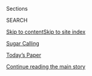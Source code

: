 <div id="app">

<div>

<div class="NYTAppHideMasthead css-zz1s19 e1suatyy0">

<div class="section css-ui9rw0 e1suatyy2">

<div class="css-11hrj97 er09x8g0">

<div class="css-6n7j50">

</div>

<span class="css-1dv1kvn">Sections</span>

<div class="css-10488qs">

<span class="css-1dv1kvn">SEARCH</span>

</div>

[Skip to content](#site-content)[Skip to site index](#site-index)

</div>

<div id="masthead-section-label" class="css-1fnb9ct eaxe0e00">

[Sugar
Calling](https://www.nytimes.com/column/sugar-calling)

</div>

<div class="css-10698na e1huz5gh0">

</div>

</div>

<div id="masthead-bar-one" class="section hasLinks css-15hmgas e1csuq9d3">

<div class="css-uqyvli e1csuq9d0">

</div>

<div class="css-1uqjmks e1csuq9d1">

</div>

<div class="css-9e9ivx">

[](https://myaccount.nytimes.com/auth/login?response_type=cookie&client_id=vi)

</div>

<div class="css-1bvtpon e1csuq9d2">

[Today’s Paper](https://www.nytimes.com/section/todayspaper)

</div>

</div>

</div>

</div>

<div data-aria-hidden="false">

<div id="site-content" data-role="main">

<div id="top-wrapper" class="css-15p45cc eaca97t0" type="top">

<div id="top-slug" class="css-19x0jxb eaca97t1" hidden="">

Advertisement

</div>

[Continue reading the main
story](#after-top)

<div class="ad top-wrapper" style="text-align:center;height:100%;display:block;min-height:90px">

<div id="top" class="place-ad" data-position="top" data-size-key="top">

</div>

</div>

<div id="after-top">

</div>

</div>

<div id="collection-sugar-calling" class="section css-15h4p1b e9abtgs0">

<div class="css-1j21atc e1svk9qx1">

<div class="css-fmiefx e1svk9qx2">

<div class="css-1hk7r2m eu54l5x0">

<div id="sponsor-wrapper" class="css-7a1pgi eaca97t0" type="sponsor" hidden="">

<div id="sponsor-slug" class="css-1l4mleb eaca97t1" hidden="">

Supported by

</div>

[Continue reading the main
story](#after-sponsor)

<div id="sponsor" class="ad sponsor-wrapper" style="text-align:left;height:100%;display:block">

</div>

<div id="after-sponsor">

</div>

</div>

</div>

### <span class="css-5xm8y ezz4tcd1">[Podcasts](/spotlight/podcasts)</span>

</div>

<div class="css-nfcc9b e1svk9qx3">

<div class="css-zpl4ow e1svk9qx7">

![avatar](https://static01.nyt.com/images/2020/04/29/podcasts/sugar-calling-album-art/sugar-calling-album-art-thumbLarge.jpg)

</div>

<div class="css-vl9dhg e1svk9qx5">

<div class="css-1nrhkj6 e1svk9qx6">

# Sugar Calling

<div class="follow-button-placeholder" data-collection-id="">

</div>

</div>

</div>

</div>

</div>

<div class="css-1rclpnj ekkqrpp0">

</div>

<div class="css-185go5a e1o5byef0">

<div class="css-15cbhtu">

  - [Latest](#stream-panel)
  - <span class="css-6n7j50">Search</span>
    <div class="control">
    <div class="label-container css-1dv1kvn">
    Search
    </div>
    <div class="css-wm4t3d">
    **<span id="clear-search-input" class="css-1dv1kvn">Clear this text
    input</span>
    </div>
    </div>
    <span class="css-1iovbfw"></span>

<div id="stream-panel" class="section css-8msx5b e1jz0cab1">

<div class="css-13mho3u">

1.  
    
    <div class="css-1cp3ece">
    
    <div class="css-1l4spti">
    
    [](/2020/05/20/podcasts/sugar-calling-joy-harjo-poetry-virus.html)
    
    <div class="css-79elbk">
    
    ![](https://static01.nyt.com/images/2020/05/22/podcasts/20sugar-hajo3/merlin_156628830_b7d4172a-d0ab-42fd-ad2e-f457f44dee06-thumbWide.jpg?quality=75&auto=webp&disable=upscale)
    
    </div>
    
    ## ‘I Release You, Fear’
    
    Cheryl Strayed talks with the poet Joy Harjo about beauty,
    prophecies and listening to your spiritual
    council.
    
    <div class="css-1nqbnmb ea5icrr0">
    
    </div>
    
    </div>
    
    <div class="css-1lc2l26 e1xfvim33">
    
    </div>
    
    </div>

2.  
    
    <div class="css-1cp3ece">
    
    <div class="css-1l4spti">
    
    [](/2020/05/13/podcasts/sugar-calling-billy-collins-poetry-virus.html)
    
    <div class="css-79elbk">
    
    ![](https://static01.nyt.com/images/2020/05/13/podcasts/13sugar-calling/13sugar-calling-thumbWide.jpg?quality=75&auto=webp&disable=upscale)
    
    </div>
    
    ## ‘There’s a Quiet All Over the World’
    
    Cheryl Strayed talks with the poet Billy Collins about memorization,
    “picture language” and the power of collective
    silence.
    
    <div class="css-1nqbnmb ea5icrr0">
    
    </div>
    
    </div>
    
    <div class="css-1lc2l26 e1xfvim33">
    
    </div>
    
    </div>

3.  
    
    <div class="css-1cp3ece">
    
    <div class="css-1l4spti">
    
    [](/2020/05/06/podcasts/sugar-calling-alice-walker-quarantine-virus.html)
    
    <div class="css-79elbk">
    
    ![](https://static01.nyt.com/images/2020/05/06/podcasts/06sugarcalling/06sugarcalling-thumbWide.jpg?quality=75&auto=webp&disable=upscale)
    
    </div>
    
    ## ‘Whatever We Have, We Have to Work With It’
    
    Cheryl Strayed talks with the writer Alice Walker about ancestors,
    solitude and the time it takes to
    heal.
    
    <div class="css-1nqbnmb ea5icrr0">
    
    </div>
    
    </div>
    
    <div class="css-1lc2l26 e1xfvim33">
    
    </div>
    
    </div>

4.  
    
    <div class="css-1cp3ece">
    
    <div class="css-1l4spti">
    
    [](/2020/04/29/podcasts/sugar-calling-judy-blume-quarantine-virus.html)
    
    <div class="css-79elbk">
    
    ![](https://static01.nyt.com/images/2020/04/29/podcasts/29sugarcalliing-blume-sub/29sugarcalliing-blume-sub-thumbWide.jpg?quality=75&auto=webp&disable=upscale)
    
    </div>
    
    ## ‘This Terrible Thing Is Happening, but the World Goes On.’
    
    Cheryl Strayed talks with the author Judy Blume about raising teens,
    losing religion and writing it all
    down.
    
    <div class="css-1nqbnmb ea5icrr0">
    
    </div>
    
    </div>
    
    <div class="css-1lc2l26 e1xfvim33">
    
    </div>
    
    </div>

5.  
    
    <div class="css-1cp3ece">
    
    <div class="css-1l4spti">
    
    [](/2020/04/22/podcasts/sugar-calling-amy-tan-quarantine-virus.html)
    
    <div class="css-79elbk">
    
    ![](https://static01.nyt.com/images/2020/04/27/podcasts/22sugarcalling/22sugarcalling-thumbWide.jpg?quality=75&auto=webp&disable=upscale)
    
    </div>
    
    ## ‘You Don’t Take Dictation. You Find the Truth.’
    
    Cheryl Strayed talks with the writer Amy Tan about family and the
    long arc of
    resilience.
    
    <div class="css-1nqbnmb ea5icrr0">
    
    </div>
    
    </div>
    
    <div class="css-1lc2l26 e1xfvim33">
    
    </div>
    
    </div>

6.  
    
    <div class="css-1cp3ece">
    
    <div class="css-1l4spti">
    
    [](/2020/04/15/podcasts/sugar-calling-pico-iyer-coronavirus.html)
    
    <div class="css-79elbk">
    
    ![](https://static01.nyt.com/images/2020/04/21/podcasts/15sugarcalling1/15sugarcalling1-thumbWide.jpg?quality=75&auto=webp&disable=upscale)
    
    </div>
    
    ## ‘Joyful Participation in a World of Sorrows’
    
    Cheryl Strayed calls the writer Pico Iyer to talk about forest
    fires, the Dalai Lama and losing what you
    love.
    
    <div class="css-1nqbnmb ea5icrr0">
    
    </div>
    
    </div>
    
    <div class="css-1lc2l26 e1xfvim33">
    
    </div>
    
    </div>

7.  
    
    <div class="css-1cp3ece">
    
    <div class="css-1l4spti">
    
    [](/2020/04/08/podcasts/sugar-calling-margaret-atwood-coronavirus.html)
    
    <div class="css-79elbk">
    
    ![](https://static01.nyt.com/images/2020/04/02/books/08sugarcalling1/08sugarcalling1-thumbWide-v2.jpg?quality=75&auto=webp&disable=upscale)
    
    </div>
    
    ## ‘Roll Up Your Sleeves, Girls’
    
    Cheryl Strayed calls the writer Margaret Atwood to talk about hard
    times, pansies and eight decades of getting it
    done.
    
    <div class="css-1nqbnmb ea5icrr0">
    
    </div>
    
    </div>
    
    <div class="css-1lc2l26 e1xfvim33">
    
    </div>
    
    </div>

8.  
    
    <div class="css-1cp3ece">
    
    <div class="css-1l4spti">
    
    [](/2020/04/03/podcasts/sugar-calling-george-saunders-coronavirus.html)
    
    <div class="css-79elbk">
    
    ![](https://static01.nyt.com/images/2020/04/09/podcasts/03sugarcalling-image/merlin_171264408_4ac7fc67-d8cc-45b9-9ec6-bdd20672e694-thumbWide.jpg?quality=75&auto=webp&disable=upscale)
    
    </div>
    
    ## ‘Everything Is Always Keep Changing’
    
    Cheryl Strayed calls the author George Saunders to talk through the
    uncertainties of this moment.
    
    <div class="css-1nqbnmb ea5icrr0">
    
    </div>
    
    </div>
    
    <div class="css-1lc2l26 e1xfvim33">
    
    </div>
    
    </div>

</div>

<div class="css-g6hk37 supplemental">

<div id="mid1-wrapper" class="css-10wkyv7 eaca97t0" type="lede">

<div id="mid1-slug" class="css-1tag3rd eaca97t1">

Advertisement

</div>

[Continue reading the main
story](#after-mid1)

<div id="mid1" class="ad mid1-wrapper" style="text-align:center;height:100%;display:block;min-height:250px">

</div>

<div id="after-mid1">

</div>

</div>

<div id="mktg-wrapper" class="css-oxle51 eaca97t0" type="mktg">

<div id="mktg-slug" class="css-1tag3rd eaca97t1">

Advertisement

</div>

[Continue reading the main
story](#after-mktg)

<div id="mktg" class="ad mktg-wrapper" style="text-align:center;height:100%;display:block">

</div>

<div id="after-mktg">

</div>

</div>

</div>

</div>

</div>

</div>

</div>

</div>

## Site Index

<div>

</div>

## Site Information Navigation

  - [© <span>2020</span> <span>The New York Times
    Company</span>](https://help.nytimes.com/hc/en-us/articles/115014792127-Copyright-notice)

<!-- end list -->

  - [NYTCo](https://www.nytco.com/)
  - [Contact
    Us](https://help.nytimes.com/hc/en-us/articles/115015385887-Contact-Us)
  - [Work with us](https://www.nytco.com/careers/)
  - [Advertise](https://nytmediakit.com/)
  - [T Brand Studio](http://www.tbrandstudio.com/)
  - [Your Ad
    Choices](https://www.nytimes.com/privacy/cookie-policy#how-do-i-manage-trackers)
  - [Privacy](https://www.nytimes.com/privacy)
  - [Terms of
    Service](https://help.nytimes.com/hc/en-us/articles/115014893428-Terms-of-service)
  - [Terms of
    Sale](https://help.nytimes.com/hc/en-us/articles/115014893968-Terms-of-sale)
  - [Site
    Map](https://spiderbites.nytimes.com)
  - [Help](https://help.nytimes.com/hc/en-us)
  - [Subscriptions](https://www.nytimes.com/subscription?campaignId=37WXW)

</div>

</div>
